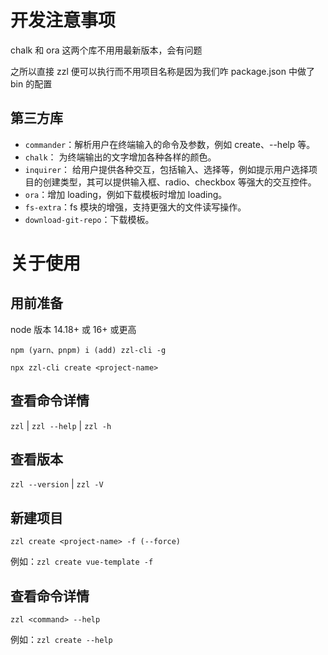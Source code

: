 # 开发注意事项

chalk 和 ora 这两个库不用用最新版本，会有问题

之所以直接 zzl 便可以执行而不用项目名称是因为我们咋 package.json 中做了 bin 的配置

## 第三方库

- `commander`：解析用户在终端输入的命令及参数，例如 create、--help 等。
- `chalk`： 为终端输出的文字增加各种各样的颜色。
- `inquirer`： 给用户提供各种交互，包括输入、选择等，例如提示用户选择项目的创建类型，其可以提供输入框、radio、checkbox 等强大的交互控件。
- `ora`：增加 loading，例如下载模板时增加 loading。
- `fs-extra`：fs 模块的增强，支持更强大的文件读写操作。
- `download-git-repo`：下载模板。

# 关于使用

## 用前准备

node 版本 14.18+ 或 16+ 或更高

`npm (yarn、pnpm) i (add) zzl-cli -g`

`npx zzl-cli create <project-name>`

## 查看命令详情

`zzl` | `zzl --help` | `zzl -h`

## 查看版本

`zzl --version` | `zzl -V`

## 新建项目

`zzl create <project-name> -f (--force)`

例如：`zzl create vue-template -f`

## 查看命令详情

`zzl <command> --help`

例如：`zzl create --help`
